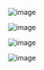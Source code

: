 ![image](https://user-images.githubusercontent.com/60442877/191647073-9c106144-a219-4ddb-a800-3ac2f975423c.png)

![image](https://user-images.githubusercontent.com/60442877/191647098-3e1a8e40-7ce1-4ee1-8301-ec496a8753d2.png)

![image](https://user-images.githubusercontent.com/60442877/191647226-b0b59581-f97d-41cd-b40c-35dc8dbfa601.png)

![image](https://user-images.githubusercontent.com/60442877/191647502-a1355161-63d8-4465-bfa4-aaf7512ee142.png)
